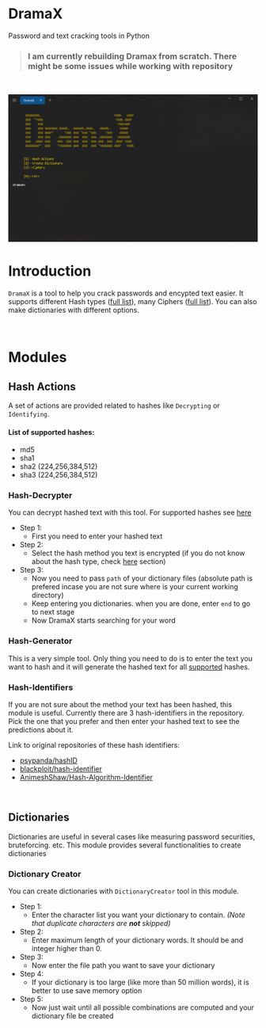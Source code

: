 # DramaX
 Password and text cracking tools in Python
> ### I am currently rebuilding Dramax from scratch. There might be some issues while working with repository

<br/>

![Main Menu](./docs/images/MainMenu.png "Main Menu")


# Introduction
`DramaX` is a tool to help you crack passwords and encypted text easier. It supports different Hash types ([full list](#Types)), many Ciphers ([full list](#List)). You can also make dictionaries with different options.

<br />

# Modules

## Hash Actions
A set of actions are provided related to hashes like `Decrypting` or `Identifying`. 

#### List of supported hashes:
  - md5
  - sha1
  - sha2 (224,256,384,512)
  - sha3 (224,256,384,512)


### Hash-Decrypter

You can decrypt hashed text with this tool. For supported hashes see [here](#List)
  - Step 1:
    - First you need to enter your hashed text
  - Step 2:
    - Select the hash method you text is encrypted (if you do not know about the hash type, check [here](#Hash-Identifiers) section)
  - Step 3:
    - Now you need to pass `path` of your dictionary files (absolute path is prefered incase you are not sure where is your current working directory)
    - Keep entering you dictionaries. when you are done, enter `end` to go to next stage
    - Now DramaX starts searching for your word 

<!-- <br /> -->

### Hash-Generator
This is a very simple tool. Only thing you need to do is to enter the text you want to hash and it will generate the hashed text for all [supported](#List) hashes.

<!-- <br /> -->

### Hash-Identifiers
If you are not sure about the method your text has been hashed, this module is useful. Currently there are 3 hash-identifiers in the repository. Pick the one that you prefer and then enter your hashed text to see the predictions about it.

Link to original repositories of these hash identifiers:
  - [psypanda/hashID](https://github.com/psypanda/hashID)
  - [blackploit/hash-identifier](https://github.com/blackploit/hash-identifier)
  - [AnimeshShaw/Hash-Algorithm-Identifier](https://github.com/AnimeshShaw/Hash-Algorithm-Identifier)

<br />


## Dictionaries

Dictionaries are useful in several cases like measuring password securities, bruteforcing. etc.
This module provides several functionalities to create dictionaries

### Dictionary Creator
You can create dictionaries with `DictionaryCreator` tool in this module.
  - Step 1:
    - Enter the character list you want your dictionary to contain. *(Note that duplicate characters are **not** skipped)*
  - Step 2:
    - Enter maximum length of your dictionary words. It should be and integer higher than 0. 
  - Step 3:
    - Now enter the file path you want to save your dictionary
  - Step 4:
    - If your dictionary is too large (like more than 50 million words), it is better to use save memory option
  - Step 5:
    - Now just wait until all possible combinations are computed and your dictionary file be created
